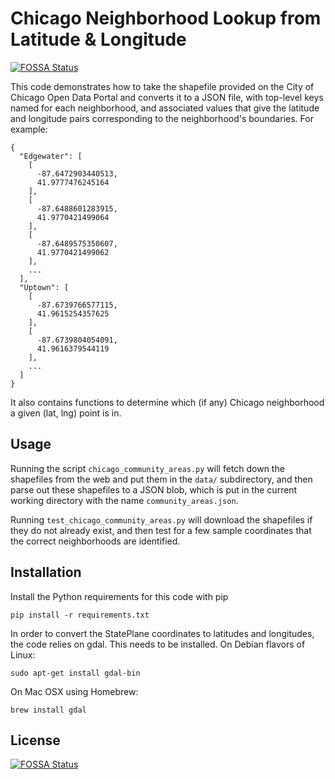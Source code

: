 # Chicago Neighborhood Lookup from Latitude & Longitude
[![FOSSA Status](https://app.fossa.io/api/projects/git%2Bgithub.com%2Fcraigmbooth%2Fchicago_neighborhood_finder.svg?type=shield)](https://app.fossa.io/projects/git%2Bgithub.com%2Fcraigmbooth%2Fchicago_neighborhood_finder?ref=badge_shield)


This code demonstrates how to take the shapefile provided on the City of Chicago Open Data Portal and converts it to a JSON file, with top-level keys named for each neighborhood, and associated values that give the latitude and longitude pairs corresponding to the neighborhood's boundaries.  For example:

```
{
  "Edgewater": [
    [
      -87.6472903440513,
      41.9777476245164
    ],
    [
      -87.6488601283915,
      41.9770421499064
    ],
    [
      -87.6489575350607,
      41.9770421499062
    ],
    ...
  ],
  "Uptown": [
    [
      -87.6739766577115,
      41.9615254357625
    ],
    [
      -87.6739804054091,
      41.9616379544119
    ],
    ...
  ]
}
```

It also contains functions to determine which (if any) Chicago neighborhood a given (lat, lng) point is in.

## Usage

Running the script ``chicago_community_areas.py`` will fetch down the shapefiles from the web and put them in the ``data/`` subdirectory, and then parse out these shapefiles to a JSON blob, which is put in the current working directory with the name ``community_areas.json``.

Running ``test_chicago_community_areas.py`` will download the shapefiles if they do not already exist, and then test for a few sample coordinates that the correct neighborhoods are identified.

## Installation

Install the Python requirements for this code with pip

    pip install -r requirements.txt

In order to convert the StatePlane coordinates to latitudes and longitudes, the code relies on gdal.  This needs to be installed.  On Debian flavors of Linux:

    sudo apt-get install gdal-bin

On Mac OSX using Homebrew:

    brew install gdal


## License
[![FOSSA Status](https://app.fossa.io/api/projects/git%2Bgithub.com%2Fcraigmbooth%2Fchicago_neighborhood_finder.svg?type=large)](https://app.fossa.io/projects/git%2Bgithub.com%2Fcraigmbooth%2Fchicago_neighborhood_finder?ref=badge_large)